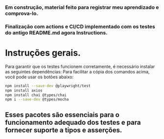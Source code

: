 ### Em construção, material feito para registrar meu aprendizado e comprova-lo.
### Finalização com actions e CI/CD implementado com os testes do antigo README.md agora Instructions.
# Instruções gerais.
Para garantir que os testes funcionem corretamente, é necessário instalar as seguintes dependências:
Para facilitar a cópia dos comandos acima, você pode usar os botões abaixo:

```bash
npm install --save-dev @playwright/test
npm install axios
npm install chai @types/chai
npm i --save-dev @types/mocha
```

## Esses pacotes são essenciais para o funcionamento adequado dos testes e para fornecer suporte a tipos e asserções.

